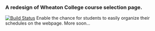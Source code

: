 ### A redesign of Wheaton College course selection page.
[![Build Status](https://travis-ci.org/Weiqi97/WheatonCourseSelection.svg?branch=master)](https://travis-ci.org/Weiqi97/WheatonCourseSelection)
Enable the chance for students to easily organize their schedules on the webpage. More soon...
